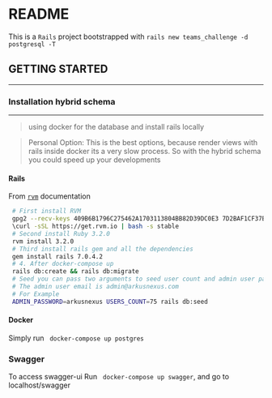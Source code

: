 # README

This is a `Rails` project bootstrapped with `rails new teams_challenge -d postgresql -T`

## GETTING STARTED
-----
### Installation hybrid schema
-----
>using docker for the database and install rails locally

> Personal Option: This is the best options, because render views with rails inside docker its a very slow process.
So with the hybrid schema you could speed up your developments
#### Rails
 From [`rvm`](https://rvm.io/) documentation
 ```bash
  # First install RVM
  gpg2 --recv-keys 409B6B1796C275462A1703113804BB82D39DC0E3 7D2BAF1CF37B13E2069D6956105BD0E739499BDB
  \curl -sSL https://get.rvm.io | bash -s stable
  # Second install Ruby 3.2.0
  rvm install 3.2.0
  # Third install rails gem and all the dependencies
  gem install rails 7.0.4.2
  # 4. After docker-compose up
  rails db:create && rails db:migrate
  # Seed you can pass two arguments to seed user count and admin user password
  # The admin user email is admin@arkusnexus.com
  # For Example
  ADMIN_PASSWORD=arkusnexus USERS_COUNT=75 rails db:seed
 ```
#### Docker
  Simply run ``` docker-compose up postgres```

### Swagger
  To access swagger-ui
  Run ``` docker-compose up swagger```, and go to localhost/swagger